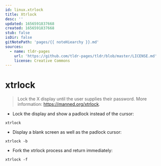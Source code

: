 ```yaml
---
id: linux.xtrlock
title: Xtrlock
desc: ''
updated: 1656591837668
created: 1656591837668
stub: false
isDir: false
gitNotePath: 'pages/{{ noteHiearchy }}.md'
sources:
  - name: tldr-pages
    url: 'https://github.com/tldr-pages/tldr/blob/master/LICENSE.md'
    license: Creative Commons
---
```

# xtrlock

> Lock the X display until the user supplies their password.
> More information: <https://manned.org/xtrlock>.

- Lock the display and show a padlock instead of the cursor:

`xtrlock`

- Display a blank screen as well as the padlock cursor:

`xtrlock -b`

- Fork the xtrlock process and return immediately:

`xtrlock -f`


